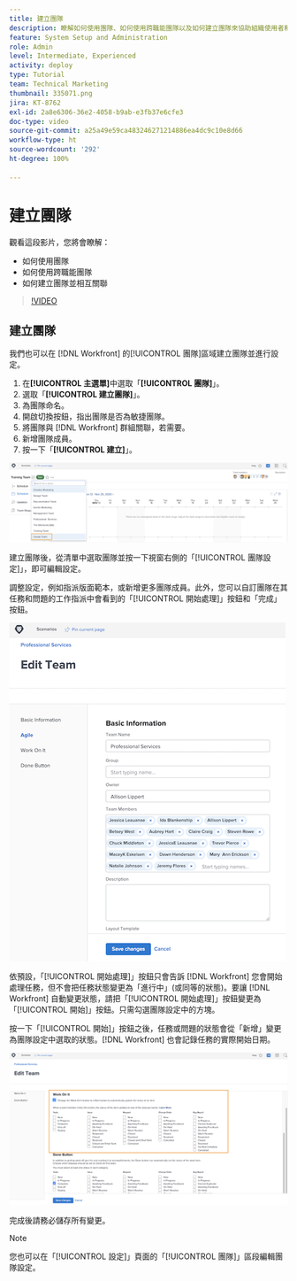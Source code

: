 ```yaml
---
title: 建立團隊
description: 瞭解如何使用團隊、如何使用跨職能團隊以及如何建立團隊來協助組織使用者和授予權限。
feature: System Setup and Administration
role: Admin
level: Intermediate, Experienced
activity: deploy
type: Tutorial
team: Technical Marketing
thumbnail: 335071.png
jira: KT-8762
exl-id: 2a8e6306-36e2-4058-b9ab-e3fb37e6cfe3
doc-type: video
source-git-commit: a25a49e59ca483246271214886ea4dc9c10e8d66
workflow-type: ht
source-wordcount: '292'
ht-degree: 100%

---
```


# 建立團隊

觀看這段影片，您將會瞭解：

* 如何使用團隊
* 如何使用跨職能團隊
* 如何建立團隊並相互關聯

>[!VIDEO](https://video.tv.adobe.com/v/335071/?quality=12&learn=on)

## 建立團隊

我們也可以在 [!DNL Workfront] 的[!UICONTROL 團隊]區域建立團隊並進行設定。

1. 在&#x200B;**[!UICONTROL 主選單]**&#x200B;中選取「**[!UICONTROL 團隊]**」。
1. 選取「**[!UICONTROL 建立團隊]**」。
1. 為團隊命名。
1. 開啟切換按鈕，指出團隊是否為敏捷團隊。
1. 將團隊與 [!DNL Workfront] 群組關聯，若需要。
1. 新增團隊成員。
1. 按一下「**[!UICONTROL 建立]**」。

![「[!UICONTROL 團隊]」頁面上的「團隊」選單](assets/admin-fund-create-team.png)

建立團隊後，從清單中選取團隊並按一下視窗右側的「[!UICONTROL 團隊設定]」，即可編輯設定。

調整設定，例如指派版面範本，或新增更多團隊成員。此外，您可以自訂團隊在其任務和問題的工作指派中會看到的「[!UICONTROL 開始處理]」按鈕和「完成」按鈕。

![[!UICONTROL 編輯團隊]視窗](assets/admin-fund-team-settings.png)

依預設，「[!UICONTROL 開始處理]」按鈕只會告訴 [!DNL Workfront] 您會開始處理任務，但不會把任務狀態變更為「進行中」(或同等的狀態)。要讓 [!DNL Workfront] 自動變更狀態，請把「[!UICONTROL 開始處理]」按鈕變更為「[!UICONTROL 開始]」按鈕。只需勾選團隊設定中的方塊。

按一下「[!UICONTROL 開始]」按鈕之後，任務或問題的狀態會從「新增」變更為團隊設定中選取的狀態。[!DNL Workfront] 也會記錄任務的實際開始日期。

![[!UICONTROL 開始處理]區段，位於[!UICONTROL 編輯團隊]視窗](assets/admin-fund-start-button-team.png)

完成後請務必儲存所有變更。


>[!NOTE]
>
>您也可以在「[!UICONTROL 設定]」頁面的「[!UICONTROL 團隊]」區段編輯團隊設定。

<!---
learn more URLs
Create a team
Work On It and Done button overview
--->
